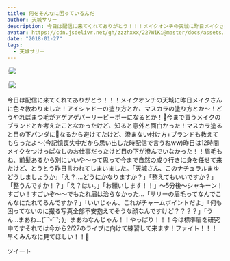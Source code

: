 ```yaml
---
title: 何をそんなに困っているんだ
author: 天城サリー
description: 今日は配信に来てくれてありがとう！！！メイクオンチの天城に昨日メイクさんに色々教わりました！アイシャドーの塗り方とか、マスカラの塗り方とか〜！どうやればまつ毛がアゲアゲパーリーピーポーになるとか！💄...
avatar: https://cdn.jsdelivr.net/gh/zzzhxxx/227WiKi@master/docs/assets/photo/avatar/sally.jpg
date: "2018-01-27"
tags:
  - 天城サリー
---
```


!![](https://cdn.jsdelivr.net/gh/zzzhxxx/227WiKi-image@master/blog-image/sally-2018-01-27_1.jpg)

!![](https://cdn.jsdelivr.net/gh/zzzhxxx/227WiKi-image@master/blog-image/sally-2018-01-27_2.jpg)


今日は配信に来てくれてありがとう！！！メイクオンチの天城に昨日メイクさんに色々教わりました！アイシャドーの塗り方とか、マスカラの塗り方とか〜！どうやればまつ毛がアゲアゲパーリーピーポーになるとか！💄今まで買うメイクのブランドとか考えたことなかったけど、知ると意外と面白かった！マスカラ塗ると目の下パンダに🐼なるから避けてたけど、滲まない付け方+ブランドも教えてもらったよ〜(今記憶喪失中だから思い出した時配信で言うねww)昨日は12時間メイクをつけっぱなしのお仕事だったけど目の下が滲んでいなかった！！眉毛もね、前髪あるから別にいいや〜って思って今まで自然の成り行きに身を任せて来たけど、とうとう昨日言われてしまいました。「天城さん、このナチュラルまゆどうしましょうか」「え？....どうにかなりますか？」「整えてもいいですか？」「整うんですか！？」「え？はい。」「お願いします！！」〜5分後〜シャキーン！すごい！すごいぞ〜〜でもたれ眉は治らなかった...「サリーの眉毛ってなんでこんなにたれてるんですか？」「いいじゃん、これがチャームポイントだよ」「何も困ってないのに撮る写真全部不安抱えてそうな顔なんですけど？？？？」「うん...まあね...(⌒-⌒; )」まあねなんじゃん！！やっぱり！！！今は標準眉を研究中ですそれでは今から2/27のライブに向けて練習して来ます！ファイト！！！早くみんなに見てほしい！！💙


ツイート



